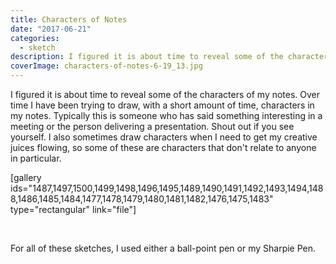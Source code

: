 ```yaml
---
title: Characters of Notes
date: "2017-06-21"
categories: 
  - sketch
description: I figured it is about time to reveal some of the characters of my notes. Over time I have been trying to draw, with a short amount of time, characters in my notes. Typically this is someone who has said something interesting in a meeting or the person delivering a presentation. Shout out if you see yourself. I also sometimes draw characters when I need to get my creative juices flowing, so some of these are characters that don't relate to anyone in particular.
coverImage: characters-of-notes-6-19_13.jpg
---
```


I figured it is about time to reveal some of the characters of my notes. Over time I have been trying to draw, with a short amount of time, characters in my notes. Typically this is someone who has said something interesting in a meeting or the person delivering a presentation. Shout out if you see yourself. I also sometimes draw characters when I need to get my creative juices flowing, so some of these are characters that don't relate to anyone in particular.

\[gallery ids="1487,1497,1500,1499,1498,1496,1495,1489,1490,1491,1492,1493,1494,1488,1486,1485,1484,1477,1478,1479,1480,1481,1482,1476,1475,1483" type="rectangular" link="file"\]

 

For all of these sketches, I used either a ball-point pen or my Sharpie Pen.
